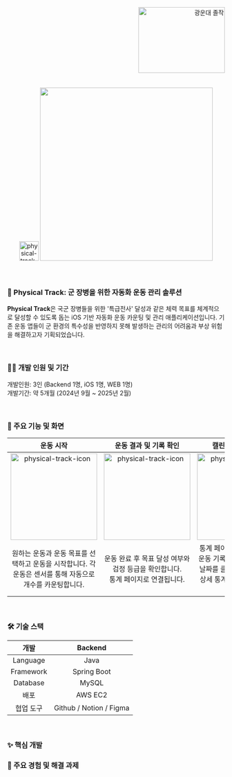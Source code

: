 <div align="right">
  
<img width="200" height="152" alt="광운대 졸작" src="https://github.com/user-attachments/assets/7a438ca9-304a-4c55-8b8b-99cf7e0de186" />

</div>

</br>
</br>

<div align="center">

<!-- logo -->
<img width="45" height="45" alt="physical-track-icon" src="https://github.com/user-attachments/assets/de98d360-20c5-4ea9-a234-ba3309a41797"  />
<img src="https://github.com/user-attachments/assets/66606481-bb15-4fa5-8465-14bd116565c5" width="400"/>

</div>

</br>
</br>

### 📍 Physical Track: 군 장병을 위한 자동화 운동 관리 솔루션
**Physical Track**은 국군 장병들을 위한 '특급전사' 달성과 같은 체력 목표를 체계적으로 달성할 수 있도록 돕는 iOS 기반 자동화 운동 카운팅 및 관리 애플리케이션입니다. 기존 운동 앱들이 군 환경의 특수성을 반영하지 못해 발생하는 관리의 어려움과 부상 위험을 해결하고자 기획되었습니다.

</br>

### 👨‍💻 개발 인원 및 기간

개발인원: 3인 (Backend 1명, iOS 1명, WEB 1명) </br>
개발기간: 약 5개월 (2024년 9월 ~ 2025년 2월)


</br>

### 📱 주요 기능 및 화면

| 운동 시작 | 운동 결과 및 기록 확인 | 캘린더 및 세부 통계 | 순위 및 유저 통계 |
| :---: | :---: | :---: | :---: |
| <img width="200" alt="physical-track-icon" src="https://github.com/user-attachments/assets/e8725370-2390-4efc-95ab-b9e756389531" /> | <img width="200" alt="physical-track-icon" src="https://github.com/user-attachments/assets/d64e0293-8234-4d65-9fa2-23b430da894a" /> | <img width="200" alt="physical-track-icon" src="https://github.com/user-attachments/assets/44503c29-741f-46c3-9ca2-f46484e50b34" /> | <img width="200" alt="physical-track-icon" src="https://github.com/user-attachments/assets/5358f293-0cad-493f-b0bc-f3ba5969630c" /> |
| 원하는 운동과 운동 목표를 선택하고 운동을 시작합니다. 각 운동은 센서를 통해 자동으로 개수를 카운팅합니다. | 운동 완료 후 목표 달성 여부와 검정 등급을 확인합니다. </br> 통계 페이지로 연결됩니다. | 통계 페이지에서 일주일 간의 운동 기록을 확인합니다. 해당 날짜를 클릭해서 해당 운동의 상세 통계(운동 템포)를 확인합니다. | 순위 페이지에서 종목 별 한달 간의 유저간 순위를 보여줍니다. 유저의 이름을 클릭하면 일주일 간 상세통계 를 확인 할 수 있습니다. |



</br>

### 🛠️ 기술 스택
| 개발 | Backend |
| :---: | :---: |
| Language | Java |
| Framework | Spring Boot |
| Database | MySQL |
| 배포 | AWS EC2 |
| 협업 도구 | Github / Notion / Figma |

</br>

### ✨ 핵심 개발



### 🤔 주요 경험 및 해결 과제




